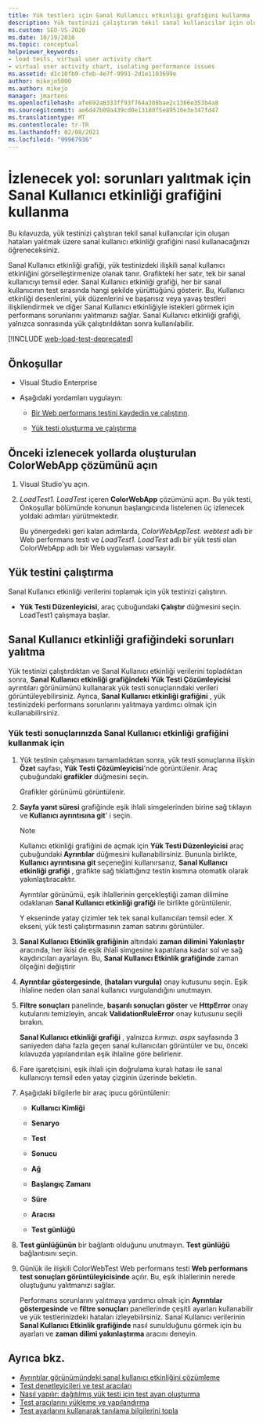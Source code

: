```yaml
---
title: Yük testleri için Sanal Kullanıcı etkinliği grafiğini kullanma
description: Yük testinizi çalıştıran tekil sanal kullanıcılar için oluşan hataları yalıtmak üzere sanal kullanıcı etkinliği grafiğini nasıl kullanacağınızı öğrenin.
ms.custom: SEO-VS-2020
ms.date: 10/19/2016
ms.topic: conceptual
helpviewer_keywords:
- load tests, virtual user activity chart
- virtual user activity chart, isolating performance issues
ms.assetid: d1c10fb9-cfeb-4e7f-9991-2d1e1103699e
author: mikejo5000
ms.author: mikejo
manager: jmartens
ms.openlocfilehash: afe692a8333ff93f764a308bae2c1366e353b4a8
ms.sourcegitcommit: ae6d47b09a439cd0e13180f5e89510e3e347fd47
ms.translationtype: MT
ms.contentlocale: tr-TR
ms.lasthandoff: 02/08/2021
ms.locfileid: "99967936"
---
```

# <a name="walkthrough-using-the-virtual-user-activity-chart-to-isolate-issues"></a>İzlenecek yol: sorunları yalıtmak için Sanal Kullanıcı etkinliği grafiğini kullanma

Bu kılavuzda, yük testinizi çalıştıran tekil sanal kullanıcılar için oluşan hataları yalıtmak üzere sanal kullanıcı etkinliği grafiğini nasıl kullanacağınızı öğreneceksiniz.

Sanal Kullanıcı etkinliği grafiği, yük testinizdeki ilişkili sanal kullanıcı etkinliğini görselleştirmenize olanak tanır. Grafikteki her satır, tek bir sanal kullanıcıyı temsil eder. Sanal Kullanıcı etkinliği grafiği, her bir sanal kullanıcının test sırasında hangi şekilde yürüttüğünü gösterir. Bu, Kullanıcı etkinliği desenlerini, yük düzenlerini ve başarısız veya yavaş testleri ilişkilendirmek ve diğer Sanal Kullanıcı etkinliğiyle istekleri görmek için performans sorunlarını yalıtmanızı sağlar. Sanal Kullanıcı etkinliği grafiği, yalnızca sonrasında yük çalıştırıldıktan sonra kullanılabilir.

[!INCLUDE [web-load-test-deprecated](includes/web-load-test-deprecated.md)]

## <a name="prerequisites"></a>Önkoşullar

- Visual Studio Enterprise

- Aşağıdaki yordamları uygulayın:

  - [Bir Web performans testini kaydedin ve çalıştırın](/azure/devops/test/load-test/run-performance-tests-app-before-release#recordtests).

  - [Yük testi oluşturma ve çalıştırma](/azure/devops/test/load-test/run-performance-tests-app-before-release#create-a-load-test)

## <a name="open-the-colorwebapp-solution-created-in-the-previous-walkthroughs"></a>Önceki izlenecek yollarda oluşturulan ColorWebApp çözümünü açın

1. Visual Studio'yu açın.

2. *LoadTest1. LoadTest* içeren **ColorWebApp** çözümünü açın. Bu yük testi, Önkoşullar bölümünde konunun başlangıcında listelenen üç izlenecek yoldaki adımları yürütmektedir.

     Bu yönergedeki geri kalan adımlarda, *ColorWebAppTest. webtest* adlı bir Web performans testi ve *LoadTest1. LoadTest* adlı bir yük testi olan ColorWebApp adlı bir Web uygulaması varsayılır.

## <a name="run-the-load-test"></a>Yük testini çalıştırma

Sanal Kullanıcı etkinliği verilerini toplamak için yük testinizi çalıştırın.

- **Yük Testi Düzenleyicisi**, araç çubuğundaki **Çalıştır** düğmesini seçin. LoadTest1 çalışmaya başlar.

## <a name="isolate-issues-in-the-virtual-user-activity-chart"></a>Sanal Kullanıcı etkinliği grafiğindeki sorunları yalıtma

Yük testinizi çalıştırdıktan ve Sanal Kullanıcı etkinliği verilerini topladıktan sonra, **Sanal Kullanıcı etkinliği grafiğindeki** **Yük Testi Çözümleyicisi** ayrıntıları görünümünü kullanarak yük testi sonuçlarındaki verileri görüntüleyebilirsiniz. Ayrıca, **Sanal Kullanıcı etkinliği grafiğini** , yük testinizdeki performans sorunlarını yalıtmaya yardımcı olmak için kullanabilirsiniz.

### <a name="to-use-the-virtual-user-activity-chart-in-your-load-test-results"></a>Yük testi sonuçlarınızda Sanal Kullanıcı etkinliği grafiğini kullanmak için

1. Yük testinin çalışmasını tamamladıktan sonra, yük testi sonuçlarına ilişkin **Özet** sayfası, **Yük Testi Çözümleyicisi**'nde görüntülenir. Araç çubuğundaki **grafikler** düğmesini seçin.

     Grafikler görünümü görüntülenir.

2. **Sayfa yanıt süresi** grafiğinde eşik ihlali simgelerinden birine sağ tıklayın ve **Kullanıcı ayrıntısına git**' i seçin.

    > [!NOTE]
    > Kullanıcı etkinliği grafiğini de açmak için **Yük Testi Düzenleyicisi** araç çubuğundaki **Ayrıntılar** düğmesini kullanabilirsiniz. Bununla birlikte, **Kullanıcı ayrıntısına git** seçeneğini kullanırsanız, **Sanal Kullanıcı etkinliği grafiği** , grafikte sağ tıklattığınız testin kısmına otomatik olarak yakınlaştıracaktır.

     Ayrıntılar görünümü, eşik ihlallerinin gerçekleştiği zaman dilimine odaklanan **Sanal Kullanıcı etkinliği grafiği** ile birlikte görüntülenir.

     Y ekseninde yatay çizimler tek tek sanal kullanıcıları temsil eder. X ekseni, yük testi çalıştırmasının zaman satırını görüntüler.

3. **Sanal Kullanıcı Etkinlik grafiğinin** altındaki **zaman dilimini Yakınlaştır** aracında, her ikisi de eşik ihlali simgesine kapatılana kadar sol ve sağ kaydırıcıları ayarlayın. Bu, **Sanal Kullanıcı Etkinlik grafiğinde** zaman ölçeğini değiştirir

4. **Ayrıntılar göstergesinde**, **(hataları vurgula)** onay kutusunu seçin. Eşik ihlaline neden olan sanal kullanıcı vurgulandığını unutmayın.

5. **Filtre sonuçları** panelinde, **başarılı sonuçları göster** ve **HttpError** onay kutularını temizleyin, ancak **ValidationRuleError** onay kutusunu seçili bırakın.

     **Sanal Kullanıcı etkinliği grafiği** , yalnızca *kırmızı. aspx* sayfasında 3 saniyeden daha fazla geçen sanal kullanıcıları görüntüler ve bu, önceki kılavuzda yapılandırılan eşik ihlaline göre belirlenir.

6. Fare işaretçisini, eşik ihlali için doğrulama kuralı hatası ile sanal kullanıcıyı temsil eden yatay çizginin üzerinde bekletin.

7. Aşağıdaki bilgilerle bir araç ipucu görüntülenir:

    - **Kullanıcı Kimliği**

    - **Senaryo**

    - **Test**

    - **Sonucu**

    - **Ağ**

    - **Başlangıç Zamanı**

    - **Süre**

    - **Aracısı**

    - **Test günlüğü**

8. **Test günlüğünün** bir bağlantı olduğunu unutmayın. **Test günlüğü** bağlantısını seçin.

9. Günlük ile ilişkili ColorWebTest Web performans testi **Web performans test sonuçları görüntüleyicisinde** açılır. Bu, eşik ihlallerinin nerede oluştuğunu yalıtmanızı sağlar.

     Performans sorunlarını yalıtmaya yardımcı olmak için **Ayrıntılar göstergesinde** ve **filtre sonuçları** panellerinde çeşitli ayarları kullanabilir ve yük testlerinizdeki hataları izleyebilirsiniz. Sanal Kullanıcı verilerinin **Sanal Kullanıcı Etkinlik grafiğinde** nasıl sunulduğunu görmek için bu ayarları ve **zaman dilimi yakınlaştırma** aracını deneyin.

## <a name="see-also"></a>Ayrıca bkz.

- [Ayrıntılar görünümündeki sanal kullanıcı etkinliğini çözümleme](../test/analyze-load-test-virtual-user-activity-in-the-details-view.md)
- [Test denetleyicileri ve test aracıları](configure-test-agents-and-controllers-for-load-tests.md)
- [Nasıl yapılır: dağıtılmış yük testi için test ayarı oluşturma](../test/how-to-create-a-test-setting-for-a-distributed-load-test.md)
- [Test aracılarını yükleme ve yapılandırma](../test/lab-management/install-configure-test-agents.md)
- [Test ayarlarını kullanarak tanılama bilgilerini topla](../test/collect-diagnostic-information-using-test-settings.md)
